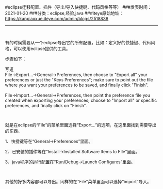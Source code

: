 #eclipse迁移配置、插件（导出/导入快捷键、代码风格等等）
###发表时间：2021-01-20
###分类：eclipse,经验,java
###iteye原始地址：<a href="https://kanpiaoxue.iteye.com/admin/blogs/2518838" target="_blank">https://kanpiaoxue.iteye.com/admin/blogs/2518838</a>

---

<div class="iteye-blog-content-contain" style="font-size: 14px;"> 
 <p>&nbsp;</p> 
 <p>有的时候需要从一个eclipse导出它的所有配置，比如：定义好的快捷键、代码风格，可以使用eclipse提供的工具。</p> 
 <p>步骤如下：</p> 
 <div class="quote_title">
  写道
 </div> 
 <div class="quote_div">
  File-&gt;Export...-&gt;General-&gt;Preferences, then choose to "Export all" your preferences or just the "Keys Preferences"; make sure to point out the file where you want your preferences to be saved, and finally click "Finish".
  <br>
  <br>File-&gt;Import...-&gt;General-&gt;Preferences, then point the preference file you created when exporting your preferences; choose to "Import all" or specific preferences, and finally click on "Finish".
 </div> 
 <p>&nbsp;</p> 
 <p>就是在eclipse的“File”的菜单里面选择“Export...”的选项，在这里面找到需要导出的东西。</p> 
 <p>1、快捷键等在“<span style="background-color: #fafafa;">General-&gt;Preferences”里面。</span></p> 
 <p><span style="background-color: #fafafa;">2、已安装的插件等在“Install-&gt;Installed Software Items to FIle”里面。</span></p> 
 <p><span style="background-color: #fafafa;">3、java程序的运行配置在“Run/Debug-&gt;Launch Configures”里面。</span></p> 
 <p>&nbsp;</p> 
 <p><span style="background-color: #fafafa;">其他的好多内容都可以导出。同样的在“File”菜单里面可以选择“import”导入。</span></p> 
 <p>&nbsp;</p> 
</div>